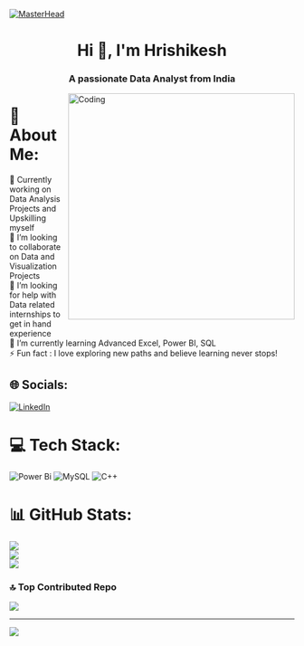  [![MasterHead](https://media.licdn.com/dms/image/D4E12AQHBjAzsAfUgqw/article-cover_image-shrink_720_1280/0/1674602255823?e=2147483647&v=beta&t=n0y2ObAgO-hsdoLc85bTx9RryWklIivz_inNCDqzvYc)](https://hrishi-6887.io)
 <h1 align="center">Hi 👋, I'm Hrishikesh</h1>
<h3 align="center">A passionate Data Analyst from India</h3>
<img align="right" alt="Coding" width="400" src="https://www.echelonedge.com/wp-content/themes/echelon/assets/img/echelon-data-quipo.gif">

# 💫 About Me:
🔭 Currently working on Data Analysis Projects and Upskilling myself <br>👯 I’m looking to collaborate on Data and Visualization Projects <br>🤝 I’m looking for help with Data related internships to get in hand experience <br>🌱 I’m currently learning Advanced Excel, Power BI, SQL  <br>⚡ Fun fact : I love exploring new paths and believe learning never stops!


## 🌐 Socials:
[![LinkedIn](https://img.shields.io/badge/LinkedIn-%230077B5.svg?logo=linkedin&logoColor=white)](https://linkedin.com/in/https://www.linkedin.com/in/hrishikesh6887/) 

# 💻 Tech Stack:
![Power Bi](https://img.shields.io/badge/power_bi-F2C811?style=for-the-badge&logo=powerbi&logoColor=black) ![MySQL](https://img.shields.io/badge/mysql-4479A1.svg?style=for-the-badge&logo=mysql&logoColor=white) ![C++](https://img.shields.io/badge/c++-%2300599C.svg?style=for-the-badge&logo=c%2B%2B&logoColor=white)
# 📊 GitHub Stats:
![](https://github-readme-stats.vercel.app/api?username=hrishi-6887&theme=merko&hide_border=false&include_all_commits=false&count_private=false)<br/>
![](https://github-readme-streak-stats.herokuapp.com/?user=hrishi-6887&theme=merko&hide_border=false)<br/>
![](https://github-readme-stats.vercel.app/api/top-langs/?username=hrishi-6887&theme=merko&hide_border=false&include_all_commits=false&count_private=false&layout=compact)

### 🔝 Top Contributed Repo
![](https://github-contributor-stats.vercel.app/api?username=hrishi-6887&limit=5&theme=dark&combine_all_yearly_contributions=true)

---
[![](https://visitcount.itsvg.in/api?id=hrishi-6887&icon=1&color=1)](https://visitcount.itsvg.in)

<!-- Proudly created with GPRM ( https://gprm.itsvg.in ) -->
